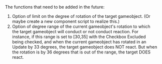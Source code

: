The functions that need to be added in the future:
1. Option of limit on the degree of rotation of the target gameobject. (Or maybe create a new component script to realize this.)
2. Option of degree range of the current gameobject's rotation to which the target gameobject will conduct or not conduct reaction. For instance, if this range is set to [30,35] with the Checkbox Excluded being checked, and when the current gameobject has rotated in an Update by 33 degrees, the target gameobject does NOT react. But when the rotation is by 36 degrees that is out of the range, the target DOES react.
